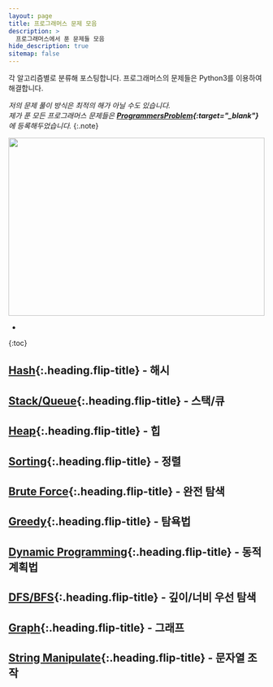 ```yaml
---
layout: page
title: 프로그래머스 문제 모음
description: >
  프로그래머스에서 푼 문제들 모음
hide_description: true
sitemap: false
---
```

각 알고리즘별로 분류해 포스팅합니다. 프로그래머스의 문제들은 Python3를 이용하여 해결합니다.

*저의 문제 풀이 방식은 최적의 해가 아닐 수도 있습니다.*<br>
*제가 푼 모든 프로그래머스 문제들은 <strong>[ProgrammersProblem](https://github.com/alpha-src/AlgorithmTest/tree/master/programmers){:target="_blank"}</strong>에 등록해두었습니다.*
{:.note}

<img src="https://programmers.co.kr/assets/img-meta-programmers-e00862a7c9acd8ef5164f8c85b3ab0127d083ab59b3a98d7219690bd3570bf35.png" style="width:100%; height:350px" />

* 
{:toc}

## [Hash]{:.heading.flip-title} - 해시

## [Stack/Queue]{:.heading.flip-title} - 스택/큐

## [Heap]{:.heading.flip-title} - 힙

## [Sorting]{:.heading.flip-title} - 정렬

## [Brute Force]{:.heading.flip-title} - 완전 탐색

## [Greedy]{:.heading.flip-title} - 탐욕법

## [Dynamic Programming]{:.heading.flip-title} - 동적계획법

## [DFS/BFS]{:.heading.flip-title} - 깊이/너비 우선 탐색

## [Graph]{:.heading.flip-title} - 그래프

## [String Manipulate]{:.heading.flip-title} - 문자열 조작

[Hash]: hash/
[Stack/Queue]: stackqueue/
[Heap]: heap/
[Sorting]: sorting/
[Brute Force]: bruteforce/
[Greedy]: greedy/
[Dynamic Programming]: dynamic/
[DFS/BFS]: dfsbfs
[Graph]: graph/
[String Manipulate]: string/
